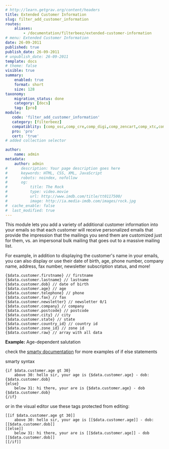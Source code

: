 ```yaml
---
# http://learn.getgrav.org/content/headers
title: Extended Customer Information
slug: filter_add_customer_information
routes:
    aliases:
        - /documentation/filterbeez/extended-customer-information
# menu: Extended Customer Information
date: 26-09-2011
published: true
publish_date: 26-09-2011
# unpublish_date: 26-09-2011
template: docs
# theme: false
visible: true
summary:
    enabled: true
    format: short
    size: 128
taxonomy:
    migration_status: done
    category: [docs]
    tag: [pro]
module:
   code: 'filter_add_customer_information'
   category: [filterbeez]
   compatiblity: [comp_osc,comp_cre,comp_digi,comp_zencart,comp_xtc,comp_gambio]
   pro: 'pro'
   cert: 'true'       
# added collection selector

author:
    name: admin
metadata:
    author: admin
#      description: Your page description goes here
#      keywords: HTML, CSS, XML, JavaScript
#      robots: noindex, nofollow
#      og:
#          title: The Rock
#          type: video.movie
#          url: http://www.imdb.com/title/tt0117500/
#          image: http://ia.media-imdb.com/images/rock.jpg
#  cache_enable: false
#  last_modified: true
---
```


This module lets you add a variety of additional customer information into your emails so that each customer will receive personalized emails that provide the impression that the mailings you send them are customized just for them, vs. an impersonal bulk mailing that goes out to a massive mailing list.

For example, in addition to displaying the customer's name in your emails, you can also display or use their date of birth, age, phone number, company name, address, fax number, newsletter subscription status, and more!

 ```
{$data.customer.firstname} // firstname
{$data.customer.lastname} // lastname
{$data.customer.dob} // date of birth
{$data.customer.age} // age
{$data.customer.telephone} // phone
{$data.customer.fax} // fax
{$data.customer.newsletter} // newsletter 0/1
{$data.customer.company} // company
{$data.customer.postcode} // postcode
{$data.customer.city} // city
{$data.customer.state} // state
{$data.customer.country_id} // country id
{$data.customer.zone_id} // zone id
{$data.customer.raw} // array with all data

```

**Example:** Age-dependent salutation

check the [smarty documentation](http://www.smarty.net/docsv2/en/language.function.if.tpl) for more examples of if else statements

smarty syntax

```
{if $data.customer.age gt 30}
    above 30: hello sir, your age is {$data.customer.age} - dob: {$data.customer.dob}
{else}
    below 31: hi there, your are is {$data.customer.age} - dob {$data.customer.dob}
{/if}
```

or in the visual editor use these tags protected from editing:

```
[[if $data.customer.age gt 30]]
    above 30: hello sir, your age is [[$data.customer.age]] - dob: [[$data.customer.dob]]
[[else]]
    below 31: hi there, your are is [[$data.customer.age]] - dob [[$data.customer.dob]]
[[/if]]
```
